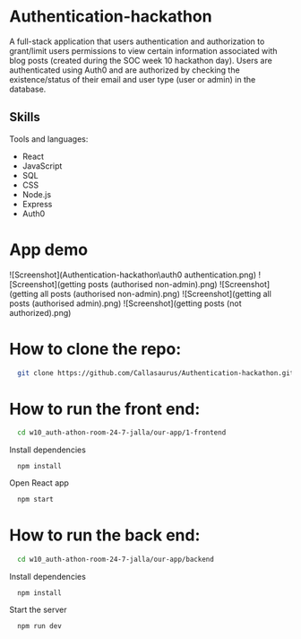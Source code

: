 # Authentication-hackathon

A full-stack application that users authentication and authorization to grant/limit users permissions to view certain information associated with blog posts (created during the SOC week 10 hackathon day). Users are authenticated using Auth0 and are authorized by checking the existence/status of their email and user type (user or admin) in the database. 

## Skills

Tools and languages:
- React
- JavaScript
- SQL
- CSS
- Node.js
- Express
- Auth0

# App demo

![Screenshot](Authentication-hackathon\auth0 authentication.png)
![Screenshot](getting posts (authorised non-admin).png)
![Screenshot](getting all posts (authorised non-admin).png)
![Screenshot](getting all posts (authorised admin).png)
![Screenshot](getting posts (not authorized).png)

# How to clone the repo:

```bash
  git clone https://github.com/Callasaurus/Authentication-hackathon.git
```

# How to run the front end:

```bash
  cd w10_auth-athon-room-24-7-jalla/our-app/1-frontend
```

Install dependencies

```react
  npm install
```

Open React app

```bash
  npm start
```

# How to run the back end:

```bash
  cd w10_auth-athon-room-24-7-jalla/our-app/backend
```

Install dependencies

```react
  npm install
```

Start the server

```bash
  npm run dev
```
